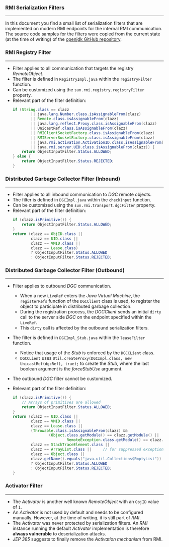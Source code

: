 ### RMI Serialization Filters

----

In this document you find a small list of serialization filters that are implemented on modern
RMI endpoints for the internal RMI communication. The source code samples for the filters were
copied from the current state (at the time of writing) of the [openjdk GitHub repository](https://github.com/openjdk/jdk).


### RMI Registry Filter

----

* Filter applies to all communication that targets the registry *RemoteObject*.
* The filter is defined in ``RegistryImpl.java`` within the ``registryFilter`` function.
* Can be customized using the ``sun.rmi.registry.registryFilter`` property.
* Relevant part of the filter definition:
  ```java
  if (String.class == clazz
          || java.lang.Number.class.isAssignableFrom(clazz)
          || Remote.class.isAssignableFrom(clazz)
          || java.lang.reflect.Proxy.class.isAssignableFrom(clazz)
          || UnicastRef.class.isAssignableFrom(clazz)
          || RMIClientSocketFactory.class.isAssignableFrom(clazz)
          || RMIServerSocketFactory.class.isAssignableFrom(clazz)
          || java.rmi.activation.ActivationID.class.isAssignableFrom(clazz)
          || java.rmi.server.UID.class.isAssignableFrom(clazz)) {
      return ObjectInputFilter.Status.ALLOWED;
  } else {
      return ObjectInputFilter.Status.REJECTED;
  }
  ```


### Distributed Garbage Collector Filter (Inbound)

-----

* Filter applies to all inbound communication to *DGC* remote objects.
* The filter is defined in ``DGCImpl.java`` within the ``checkInput`` function.
* Can be customized using the ``sun.rmi.transport.dgcFilter`` property.
* Relevant part of the filter definition:
  ```java
  if (clazz.isPrimitive()) {
      return ObjectInputFilter.Status.ALLOWED;
  }
  return (clazz == ObjID.class ||
          clazz == UID.class ||
          clazz == VMID.class ||
          clazz == Lease.class)
          ? ObjectInputFilter.Status.ALLOWED
          : ObjectInputFilter.Status.REJECTED;
  ```


### Distributed Garbage Collector Filter (Outbound)

-----

* Filter applies to outbound *DGC* communication. 
  * When a new ``LiveRef`` enters the *Java Virtual Machine*, the ``registerRefs`` function of the
    ``DGCClient`` class is used, to register the object to participate in distributed garbage collection.
  * During the registration process, the *DGCClient* sends an initial ``dirty`` call to the server side
    *DGC* on the endpoint specified within the ``LiveRef``.
  * This ``dirty`` call is affected by the outbound serialization filters.

* The filter is defined in ``DGCImpl_Stub.java`` within the ``leaseFilter`` function.
  * Notice that usage of the *Stub* is enforced by the ``DGCCLient`` class.
  * ``DGCCLient`` uses ``Util.createProxy(DGCImpl.class, new UnicastRef(dgcRef), true);`` to create
    the *Stub*, where the last boolean argument is the *forceStubUse* argument.

* The outbound *DGC* filter cannot be customized.
* Relevant part of the filter definition:
  ```java
  if (clazz.isPrimitive()) {
      // Arrays of primitives are allowed
      return ObjectInputFilter.Status.ALLOWED;
  }
  return (clazz == UID.class ||
          clazz == VMID.class ||
          clazz == Lease.class ||
          (Throwable.class.isAssignableFrom(clazz) &&
                  (Object.class.getModule() == clazz.getModule() ||
                          RemoteException.class.getModule() == clazz.getModule())) ||
          clazz == StackTraceElement.class ||
          clazz == ArrayList.class ||     // for suppressed exceptions, if any
          clazz == Object.class ||
          clazz.getName().equals("java.util.Collections$EmptyList"))
          ? ObjectInputFilter.Status.ALLOWED
          : ObjectInputFilter.Status.REJECTED;
  }
  ```


### Activator Filter

----

* The *Activator* is another well known *RemoteObject* with an ``ObjID`` value of ``1``.
* An *Activator* is not used by default and needs to be configured manually. However,
  at the time of writing, it is still part of *RMI*.
* The *Activator* was never protected by serialization filters. An *RMI* instance
  running the default *Activator* implementation is therefore **always vulnerable** to
  deserialization attacks.
* *JEP 385* suggests to finally remove the *Activation mechanism* from RMI.
